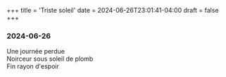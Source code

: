 +++
title = 'Triste soleil'
date = 2024-06-26T23:01:41-04:00
draft = false
+++

### 2024-06-26

Une journée perdue  
Noirceur sous soleil de plomb  
Fin rayon d'espoir

